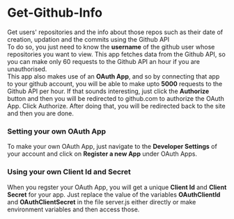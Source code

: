 # Get-Github-Info
Get users' repositories and the info about those repos such as their date of creation, updation and the commits using the Github API<br>
To do so, you just need to know the <b>username</b> of the github user whose repositories you want to view.
This app fetches data from the Github API, so you can make only 60 requests to the Github API an hour if you are unauthorised.<br>
This app also makes use of an <b>OAuth App</b>, and so by connecting that app to your github account, you will be able to make upto <b>5000</b> requests to the Github API per hour. If that sounds interesting, just click the <b>Authorize</b> button and then you will be redirected to github.com to authorize the OAuth App. Click Authorize. After doing that, you will be redirected back to the site and then you are done.

<h3>Setting your own OAuth App</h3>
To make your own OAuth App, just navigate to the <b>Developer Settings</b> of your account and click on <b>Register a new App</b> under OAuth Apps.

<h3>Using your own Client Id and Secret</h3>
When you regster your OAuth App, you will get a unique <b>Client Id</b> and <b>Client Secret</b> for your app. Just replace the value of the variables <b>OAuthClientId</b> and <b>OAuthClientSecret</b> in the file server.js either directly or make environment variables and then access those.
